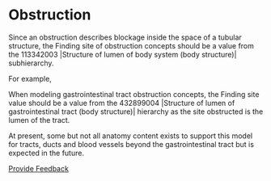 # Obstruction

Since an obstruction describes blockage inside the space of a tubular structure, the Finding site of obstruction concepts should be a value from the 113342003 |Structure of lumen of body system (body structure)| subhierarchy. 

For example,

When modeling gastrointestinal tract obstruction concepts, the Finding site value should be a value from the 432899004 |Structure of lumen of gastrointestinal tract (body structure)| hierarchy as the site obstructed is the lumen of the tract. 

At present, some but not all anatomy content exists to support this model for tracts, ducts and blood vessels beyond the gastrointestinal tract but is expected in the future. 

  







<a href="https://docs.google.com/forms/d/e/1FAIpQLScTmbZIf0UEQwYDkY27EEWBkaiYkHSbR0_9DmFrMLXoQLyL7Q/viewform?usp=pp_url&entry.1767247133=SCT+Editorial+Guide&entry.670899847=Obstruction" class="button primary">Provide Feedback</a>
